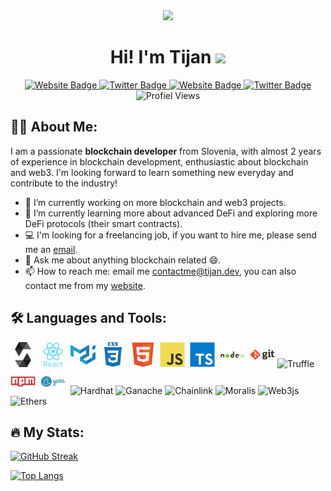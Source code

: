 <div id="header" align="center">
  <img src="https://sdk.bitmoji.com/render/panel/20054902-100121694258_2-s5-v1.png?transparent=1&palette=1&scale=2" width=400 />
</div>

<div id="hey" align="center">
  <h1>
    Hi!
    I'm Tijan
    <img src="https://media.giphy.com/media/hvRJCLFzcasrR4ia7z/giphy.gif" width=40 />
  </h1>
</div>

<div id="badges" align="center">
  <a href="mailto:contactme@tijan.dev">
    <img src="https://img.shields.io/badge/-Email%20Me-red?style=for-the-badge" alt="Website Badge"/>
  </a>
  <a href="https://t.me/TijanWeb3">
    <img src="https://img.shields.io/badge/Telegram-blue?style=for-the-badge&logo=telegram&logoColor=white" alt="Twitter Badge"/>
  </a>
  <a href="https://tijan.dev/">
    <img src="https://img.shields.io/badge/-My%20Website-red?style=for-the-badge" alt="Website Badge"/>
  </a>
  <a href="https://twitter.com/0xTijan">
    <img src="https://img.shields.io/badge/Twitter-blue?style=for-the-badge&logo=twitter&logoColor=white" alt="Twitter Badge"/>
  </a>
</div>

<div id="profile-views" align="center">
  <img src="https://komarev.com/ghpvc/?username=0xTijan&style=flat-square&color=blue" alt="Profiel Views"/>
</div>


## :man_technologist: About Me:
I am a passionate **blockchain developer** from Slovenia, with almost 2 years of experience in blockchain development, enthusiastic about blockchain and web3. I'm looking forward to learn something new everyday and contribute to the industry!
- 🔭 I’m currently working on more blockchain and web3 projects.
- 🌱 I’m currently learning more about advanced DeFi and exploring more DeFi protocols (their smart contracts).
- 💻 I'm looking for a freelancing job, if you want to hire me, please send me an [email](mailto:contactme@tijan.dev).
- 💬 Ask me about anything blockchain related :smile:.
- 📫 How to reach me: email me [contactme@tijan.dev](mailto:contactme@tijan.dev), you can also contact me from my [website](https://tijan.dev).


## :hammer_and_wrench: Languages and Tools:
<div>
  <img src="https://github.com/devicons/devicon/blob/master/icons/solidity/solidity-original.svg" title="Solidity" alt="Solidity" width="40" height="40"/>&nbsp;
  <img src="https://github.com/devicons/devicon/blob/master/icons/react/react-original-wordmark.svg" title="React" alt="React" width="40" height="40"/>&nbsp;
  <img src="https://github.com/devicons/devicon/blob/master/icons/materialui/materialui-original.svg" title="Material UI" alt="Material UI" width="40" height="40"/>&nbsp;
  <img src="https://github.com/devicons/devicon/blob/master/icons/css3/css3-plain-wordmark.svg"  title="CSS3" alt="CSS" width="40" height="40"/>&nbsp;
  <img src="https://github.com/devicons/devicon/blob/master/icons/html5/html5-original.svg" title="HTML5" alt="HTML" width="40" height="40"/>&nbsp;
  <img src="https://github.com/devicons/devicon/blob/master/icons/javascript/javascript-original.svg" title="JavaScript" alt="JavaScript" width="40" height="40"/>&nbsp;
  <img src="https://github.com/devicons/devicon/blob/master/icons/typescript/typescript-original.svg" title="TypeScript" alt="TypeScript" width="40" height="40"/>&nbsp;
  <img src="https://github.com/devicons/devicon/blob/master/icons/nodejs/nodejs-original-wordmark.svg" title="NodeJS" alt="NodeJS" width="40" height="40"/>&nbsp;
  <img src="https://github.com/devicons/devicon/blob/master/icons/git/git-original-wordmark.svg" title="Git" **alt="Git" width="40" height="40"/>
   <img src="https://seeklogo.com/images/T/truffle-logo-357454171D-seeklogo.com.png" title="Truffle" alt="Truffle" width=40 height=40 />
     <img src="https://github.com/devicons/devicon/blob/master/icons/npm/npm-original-wordmark.svg" title="NPM" alt="NPM" width="40" height="40"/>&nbsp;
     <img src="https://github.com/devicons/devicon/blob/master/icons/yarn/yarn-original-wordmark.svg" title="YARN" alt="YARN" width="40" height="40"/>&nbsp;
     
   <img src="https://seeklogo.com/images/H/hardhat-logo-888739EBB4-seeklogo.com.png" title="Hardhat" alt="Hardhat" width="40" height="40" />
   <img src="https://seeklogo.com/images/G/ganache-logo-1EB72084A8-seeklogo.com.png" title="Ganache" alt="Ganache" width="40" height="40" />
   <img src="https://upload.wikimedia.org/wikipedia/commons/d/dd/Chainlink_Logo.png" title="Chainlink" alt="Chainlink" width="40" height="40" />
   <img src="https://res.cloudinary.com/crunchbase-production/image/upload/c_lpad,h_256,w_256,f_auto,q_auto:eco,dpr_1/xi2ibotrclcxf9njqrfm" title="Moralis" alt="Moralis" width="40" height="40" />
   <img src="https://seeklogo.com/images/W/web3js-logo-62DEE79B50-seeklogo.com.png" width=40 height=40 alt="Web3js" title="Web3js" />
      <img src="https://gitcoin.co/blog/wp-content/uploads/2022/07/ethersjs.png" width=40 height=40 alt="Ethers" title="Ethers" />
</div>
 

  
## :fire: My Stats:
[![GitHub Streak](http://github-readme-streak-stats.herokuapp.com?user=0xTijan&theme=dark&background=000000)](https://git.io/streak-stats)



[![Top Langs](https://github-readme-stats.vercel.app/api/top-langs/?username=0xTijan&layout=compact&theme=vision-friendly-dark)](https://github.com/anuraghazra/github-readme-stats)

 
<!--
**0xTijan/0xTijan** is a ✨ _special_ ✨ repository because its `README.md` (this file) appears on your GitHub profile.

Here are some ideas to get you started:

- 🔭 I’m currently working on ...
- 🌱 I’m currently learning ...
- 👯 I’m looking to collaborate on ...
- 🤔 I’m looking for help with ...
- 💬 Ask me about ...
- 📫 How to reach me: ...
- 😄 Pronouns: ...
- ⚡ Fun fact: ...
-->
